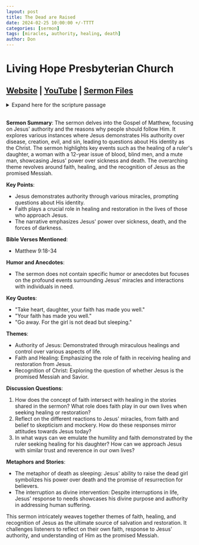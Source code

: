 ```yaml
---
layout: post
title: The Dead are Raised
date: 2024-02-25 10:00:00 +/-TTTT
categories: [sermon]
tags: [miracles, authority, healing, death]
author: Don
---
```

# Living Hope Presbyterian Church 

## [Website](https://www.livinghopepresbyterian.org/) | [YouTube](https://www.youtube.com/@LivingHopePresbyterianChurch) | [Sermon Files](https://github.com/jobian-ai/LHP-Sermons/tree/main/sermons/24-02-25)

<details closed>
  <summary>Expand here for the scripture passage</summary>
<br/><br/><b>Matthew 8</b>
<br/><br/><i>
18 While he was saying these things to them, behold, a ruler came in and knelt before him, saying, “My daughter has just died, but come and lay your hand on her, and she will live.” 19 And Jesus rose and followed him, with his disciples. 20 And behold, a woman who had suffered from a discharge of blood for twelve years came up behind him and touched the fringe of his garment, 21 for she said to herself, “If I only touch his garment, I will be made well.” 22 Jesus turned, and seeing her he said, “Take heart, daughter; your faith has made you well.” And instantly the woman was made well. 23 And when Jesus came to the ruler’s house and saw the flute players and the crowd making a commotion, 24 he said, “Go away, for the girl is not dead but sleeping.” And they laughed at him. 25 But when the crowd had been put outside, he went in and took her by the hand, and the girl arose. 26 And the report of this went through all that district.
27 And as Jesus passed on from there, two blind men followed him, crying aloud, “Have mercy on us, Son of David.” 28 When he entered the house, the blind men came to him, and Jesus said to them, “Do you believe that I am able to do this?” They said to him, “Yes, Lord.” 29 Then he touched their eyes, saying, “According to your faith be it done to you.” 30 And their eyes were opened. And Jesus sternly warned them, “See that no one knows about it.” 31 But they went away and spread his fame through all that district.
32 As they were going away, behold, a demon-oppressed man who was mute was brought to him. 33 And when the demon had been cast out, the mute man spoke. And the crowds marveled, saying, “Never was anything like this seen in Israel.” 34 But the Pharisees said, “He casts out demons by the prince of demons.”
<br/><br/></i>
ESV: The Holy Bible, English Standard Version ©2011 Crossway Bibles, a division of Good News Publishers.  All rights reserved.
<br/><br/>
</details>
<br/>

**Sermon Summary**:
The sermon delves into the Gospel of Matthew, focusing on Jesus' authority and the reasons why people should follow Him. It explores various instances where Jesus demonstrates His authority over disease, creation, evil, and sin, leading to questions about His identity as the Christ. The sermon highlights key events such as the healing of a ruler's daughter, a woman with a 12-year issue of blood, blind men, and a mute man, showcasing Jesus' power over sickness and death. The overarching theme revolves around faith, healing, and the recognition of Jesus as the promised Messiah.

**Key Points**:
- Jesus demonstrates authority through various miracles, prompting questions about His identity.
- Faith plays a crucial role in healing and restoration in the lives of those who approach Jesus.
- The narrative emphasizes Jesus' power over sickness, death, and the forces of darkness.

**Bible Verses Mentioned**:
- Matthew 9:18-34

**Humor and Anecdotes**:
- The sermon does not contain specific humor or anecdotes but focuses on the profound events surrounding Jesus' miracles and interactions with individuals in need.

**Key Quotes**:
- "Take heart, daughter, your faith has made you well."
- "Your faith has made you well."
- "Go away. For the girl is not dead but sleeping."

**Themes**:
- Authority of Jesus: Demonstrated through miraculous healings and control over various aspects of life.
- Faith and Healing: Emphasizing the role of faith in receiving healing and restoration from Jesus.
- Recognition of Christ: Exploring the question of whether Jesus is the promised Messiah and Savior.

**Discussion Questions**:
1. How does the concept of faith intersect with healing in the stories shared in the sermon? What role does faith play in our own lives when seeking healing or restoration?
2. Reflect on the different reactions to Jesus' miracles, from faith and belief to skepticism and mockery. How do these responses mirror attitudes towards Jesus today?
3. In what ways can we emulate the humility and faith demonstrated by the ruler seeking healing for his daughter? How can we approach Jesus with similar trust and reverence in our own lives?

**Metaphors and Stories**:
- The metaphor of death as sleeping: Jesus' ability to raise the dead girl symbolizes his power over death and the promise of resurrection for believers.
- The interruption as divine intervention: Despite interruptions in life, Jesus' response to needs showcases his divine purpose and authority in addressing human suffering.

This sermon intricately weaves together themes of faith, healing, and recognition of Jesus as the ultimate source of salvation and restoration. It challenges listeners to reflect on their own faith, response to Jesus' authority, and understanding of Him as the promised Messiah.
